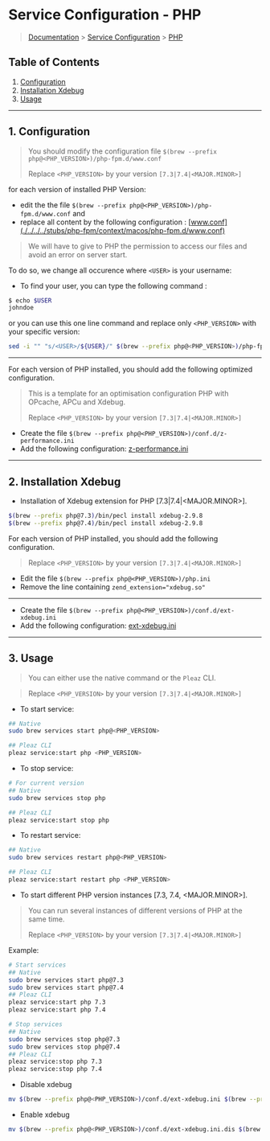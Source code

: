 # Service Configuration - PHP

> [Documentation](../../../readme.md) > [Service Configuration](../../readme.md) > [PHP](php.md)

## Table of Contents
1. [Configuration](#markdown-header-1-configuration)
1. [Installation Xdebug](#markdown-header-2-installation-xdebug)
2. [Usage](#markdown-header-3-usage)

---

## 1. Configuration

> You should modify the configuration file `$(brew --prefix php@<PHP_VERSION>)/php-fpm.d/www.conf`
>
> Replace `<PHP_VERSION>` by your version `[7.3|7.4|<MAJOR.MINOR>]`

for each version of installed PHP Version:

* edit the the file `$(brew --prefix php@<PHP_VERSION>)/php-fpm.d/www.conf` and
* replace all content by the following configuration : [www.conf](./../../../stubs/php-fpm/context/macos/php-fpm.d/www.conf)

> We will have to give to PHP the permission to access our files and avoid an error on server start.

To do so, we change all occurence where `<USER>` is your username:
* To find your user, you can type the following command :

```bash
$ echo $USER
johndoe
```

or you can use this one line command and replace only `<PHP_VERSION>` with your specific version:

```bash
sed -i "" "s/<USER>/${USER}/" $(brew --prefix php@<PHP_VERSION>)/php-fpm.d/www.conf
```

---

For each version of PHP installed, you should add the following optimized configuration.

> This is a template for an optimisation configuration PHP with OPcache, APCu and Xdebug.
>
> Replace `<PHP_VERSION>` by your version `[7.3|7.4|<MAJOR.MINOR>]`

* Create the file `$(brew --prefix php@<PHP_VERSION>)/conf.d/z-performance.ini`
* Add the following configuration: [z-performance.ini](./../../../stubs/php-fpm/context/macos/conf.d/z-performance.ini)

---

## 2. Installation Xdebug
- Installation of Xdebug extension for PHP [7.3|7.4|<MAJOR.MINOR>].

```bash
$(brew --prefix php@7.3)/bin/pecl install xdebug-2.9.8
$(brew --prefix php@7.4)/bin/pecl install xdebug-2.9.8
```

For each version of PHP installed, you should add the following configuration.

> Replace `<PHP_VERSION>` by your version `[7.3|7.4|<MAJOR.MINOR>]`

* Edit the file `$(brew --prefix php@<PHP_VERSION>)/php.ini`
* Remove the line containing `zend_extension="xdebug.so"`

---

* Create the file `$(brew --prefix php@<PHP_VERSION>)/conf.d/ext-xdebug.ini`
* Add the following configuration: [ext-xdebug.ini](./../../../stubs/php-fpm/context/macos/conf.d/ext-xdebug.ini)

---

## 3. Usage

> You can either use the native command or the `Pleaz` CLI.

> Replace `<PHP_VERSION>` by your version `[7.3|7.4|<MAJOR.MINOR>]`

* To start service:
```bash
## Native
sudo brew services start php@<PHP_VERSION>

## Pleaz CLI
pleaz service:start php <PHP_VERSION>
```

* To stop service:
```bash
# For current version
## Native
sudo brew services stop php

## Pleaz CLI
pleaz service:start stop php
```

* To restart service:
```bash
## Native
sudo brew services restart php@<PHP_VERSION>

## Pleaz CLI
pleaz service:start restart php <PHP_VERSION>
```


* To start different PHP version instances [7.3, 7.4, <MAJOR.MINOR>].
> You can run several instances of different versions of PHP at the same time.
>
> Replace `<PHP_VERSION>` by your version `[7.3|7.4|<MAJOR.MINOR>]`

Example:
```bash
# Start services
## Native
sudo brew services start php@7.3
sudo brew services start php@7.4
## Pleaz CLI
pleaz service:start php 7.3
pleaz service:start php 7.4

# Stop services
## Native
sudo brew services stop php@7.3
sudo brew services stop php@7.4
## Pleaz CLI
pleaz service:stop php 7.3
pleaz service:stop php 7.4
```

- Disable xdebug
```bash
mv $(brew --prefix php@<PHP_VERSION>)/conf.d/ext-xdebug.ini $(brew --prefix php@<PHP_VERSION>)/conf.d/ext-xdebug.ini.dis
```

- Enable xdebug
```bash
mv $(brew --prefix php@<PHP_VERSION>)/conf.d/ext-xdebug.ini.dis $(brew --prefix php@<PHP_VERSION>)/conf.d/ext-xdebug.ini
```
